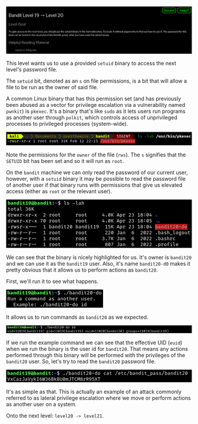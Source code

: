![bandit19_01.png](https://raw.githubusercontent.com/ToasterMouse/WriteupsAndCTFs/main/overthewire/bandit/images/bandit19_01.png)

This level wants us to use a provided `setuid` binary to access the next level's password file.

The `setuid` bit, denoted as an `s` on file permissions, is a bit that will allow a file to be run as the owner of said file.

A common Linux binary that has this permission set (and has previously been abused as a vector for privilege escalation via a vulnerability named `pwnkit`) is `pkexec`. It's a binary that's like `sudo` as it lets users run programs as another user through `polkit`, which controls access of unprivileged processes to privileged processes (system-wide).

![bandit19_02.png](https://raw.githubusercontent.com/ToasterMouse/WriteupsAndCTFs/main/overthewire/bandit/images/bandit19_02.png)

Note the permissions for the `owner` of the file (`rws`). The `s` signifies that the `SETUID` bit has been set and so it will run as `root`.

On the `bandit` machine we can only read the password of our current user, however, with a `setuid` binary it may be possible to read the password file of another user if that binary runs with permissions that give us elevated access (either as `root` or the relevant user).

![bandit19_03.png](https://raw.githubusercontent.com/ToasterMouse/WriteupsAndCTFs/main/overthewire/bandit/images/bandit19_03.png)

We can see that the binary is nicely highlighted for us. It's owner is `bandit20` and we can use it as the `bandit19` user. Also, it's name `bandit20-d0` makes it pretty obvious that it allows us to perform actions as `bandit20`.

First, we'll run it to see what happens.

![bandit19_04.png](https://raw.githubusercontent.com/ToasterMouse/WriteupsAndCTFs/main/overthewire/bandit/images/bandit19_04.png)

It allows us to run commands as `bandit20` as we expected.

![bandit19_05.png](https://raw.githubusercontent.com/ToasterMouse/WriteupsAndCTFs/main/overthewire/bandit/images/bandit19_05.png)

If we run the example command we can see that the effective UID (`euid`) when we run the binary is the user id for `bandit20`. That means any actions performed through this binary will be performed with the privileges of the `bandit20` user. So, let's try to read the `bandit20` password file.

![bandit19_06.png](https://raw.githubusercontent.com/ToasterMouse/WriteupsAndCTFs/main/overthewire/bandit/images/bandit19_06.png)

It's as simple as that. This is actually an example of an attack commonly referred to as lateral privilege escalation where we move or perform actions as another user on a system.

Onto the next level: `level20 -> level21`.

